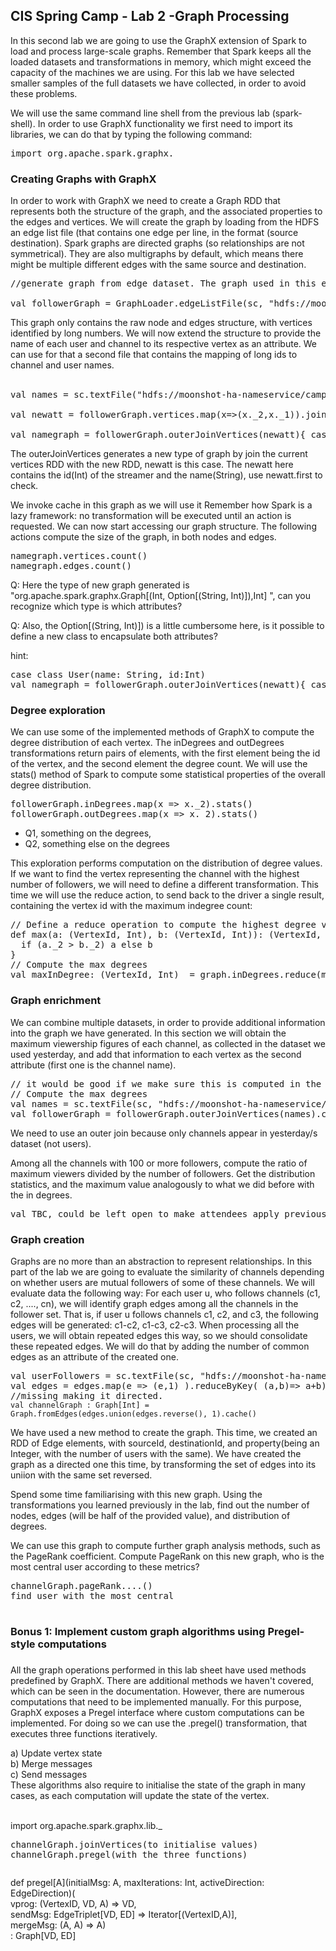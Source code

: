  <div role="main"><span id="maincontent"></span><h2>CIS Spring Camp - Lab 2 -Graph Processing</h2><div class="box generalbox center clearfix"><div class="no-overflow"><p>In this second lab we are going to use the GraphX extension of Spark to load and process large-scale graphs. Remember that Spark keeps all the loaded datasets and transformations in memory, which might exceed the capacity of the machines we are using. For this lab we have selected smaller samples of the full datasets we have collected, in order to avoid these problems. </p>
<p></p>
<p>We will use the same command line shell from the previous lab (spark-shell). In order to use GraphX functionality we first need to import its libraries, we can do that by typing the following command:</p>
<pre>import org.apache.spark.graphx._</pre>
<p></p>
<h3>Creating Graphs with GraphX</h3>
<p>In order to work with GraphX we need to create a Graph RDD that represents both the structure of the graph, and the associated properties to the edges and vertices. We will create the graph by loading from the HDFS an edge list file (that contains one edge per line, in the format (source destination). Spark graphs are directed graphs (so relationships are not symmetrical). They are also multigraphs by default, which means there might be multiple different edges with the same source and destination.</p>
<pre>//generate graph from edge dataset. The graph used in this example may takes up to 10 minutes to load into Spark<br /><br />val followerGraph = GraphLoader.edgeListFile(sc, "hdfs://moonshot-ha-nameservice/camp/follows.name.160113.2015.hash")</pre>
<p>This graph only contains the raw node and edges structure, with vertices identified by long numbers. We will now extend the structure to provide the name of each user and channel to its respective vertex as an attribute. We can use for that a second file that contains the mapping of long ids to channel and user names.<br /><br /></p>
<pre>val names = sc.textFile("hdfs://moonshot-ha-nameservice/camp/names.map").filter(x=&gt;x.split(" ").length==2).map(line =&gt; (line.split(" ")(1).<span>toLong</span>, line.split(" ")(0) ))<br /><br />val newatt = followerGraph.vertices.map(x=&gt;(x._2,x._1)).join(names).map(x=&gt;((x._2)._1,  (((x._2)._2),x._1)) )<br /><br />val namegraph = followerGraph.outerJoinVertices(newatt){ case (id, name, nameid ) =&gt; ( name, nameid) }.cache</pre>
<p></p>
<p>The outerJoinVertices generates a new type of graph by join the current vertices RDD with the new RDD, newatt is this case. The newatt here contains the id(Int) of the streamer and the name(String), use newatt.first to check.</p>
<p>We invoke cache in this graph as we will use it Remember how Spark is a lazy framework: no transformation will be executed until an action is requested. We can now start accessing our graph structure. The following actions compute the size of the graph, in both nodes and edges.</p>
<pre>namegraph.vertices.count()<br />namegraph.edges.count()</pre>
<p>Q: Here the type of new graph generated is "org.apache.spark.graphx.Graph[(Int, Option[(String, Int)]),Int] ", can you recognize which type is which attributes?</p>
<p>Q: Also, the Option[(String, Int)]) is a little cumbersome here, is it possible to define a new class to encapsulate both attributes?</p>
<p>hint:</p>
<pre>case class User(name: String, id:Int)<br />val namegraph = followerGraph.outerJoinVertices(newatt){ case ( id, nameid1, name) =&gt; User( name.get._1 , nameid1) }</pre>
<h3>Degree exploration</h3>
<p>We can use some of the implemented methods of GraphX to compute the degree distribution of each vertex. The inDegrees and outDegrees transformations return pairs of elements, with the first element being the id of the vertex, and the second element the degree count. We will use the stats() method of Spark to compute some statistical properties of the overall degree distribution.</p>
<div>
<pre>followerGraph.inDegrees.map(x =&gt; x._2).stats()<br />followerGraph.outDegrees.map(x =&gt; x._2).stats()</pre>
<p></p>
<ul>
<li>Q1, something on the degrees, </li>
<li>Q2, something else on the degrees</li>
</ul>
</div>
<div>
<p>This exploration performs computation on the distribution of degree values. If we want to find the vertex representing the channel with the highest number of followers, we will need to define a different transformation. This time we will use the reduce action, to send back to the driver a single result, containing the vertex id with the maximum indegree count:</p>
<pre>// Define a reduce operation to compute the highest degree vertex<br />def max(a: (VertexId, Int), b: (VertexId, Int)): (VertexId, Int) = {<br />  if (a._2 &gt; b._2) a else b<br />}<br />// Compute the max degrees<br />val maxInDegree: (VertexId, Int)  = graph.inDegrees.reduce(max)</pre>
<p></p>
<h3>Graph enrichment</h3>
<p>We can combine multiple datasets, in order to provide additional information into the graph we have generated. In this section we will obtain the maximum viewership figures of each channel, as collected in the dataset we used yesterday, and add that information to each vertex as the second attribute (first one is the channel name).</p>
<pre>// it would be good if we make sure this is computed in the first lab, and saved as a file, so that we can just...<br />// Compute the max degrees<br />val names = sc.textFile(sc, "hdfs://moonshot-ha-nameservice/camp/&lt;&lt;&lt;lab1maxviewers&gt;&gt;&gt;").map(line = &gt; (line.split("\t")(1), line.split("\t")(2)) )<br />val followerGraph = followerGraph.outerJoinVertices(names).cache()</pre>
<p>We need to use an outer join because only channels appear in yesterday/s dataset (not users).</p>
<p>Among all the channels with 100 or more followers, compute the ratio of maximum viewers divided by the number of followers. Get the distribution statistics, and the maximum value analogously to what we did before with the in degrees.  </p>
<pre>val TBC, could be left open to make attendees apply previous knowledge? </pre>
<p></p>
</div>
<div></div>
<div></div>
<div>
<h3>Graph creation</h3>
</div>
<div>Graphs are no more than an abstraction to represent relationships. In this part of the lab we are going to evaluate the similarity of channels depending on whether users are mutual followers of some of these channels. We will evaluate data the following way: For each user u, who follows channels (c1, c2, ...., cn), we will identify graph edges among all the channels in the follower set. That is, if user u follows channels c1, c2, and c3, the following edges will be generated: c1-c2, c1-c3, c2-c3. When processing all the users, we will obtain repeated edges this way, so we should consolidate these repeated edges. We will do that by adding the number of common edges as an attribute of the created one. </div>
<p></p>
<pre>val userFollowers = sc.textFile(sc, "hdfs://moonshot-ha-nameservice/camp/&lt;&lt;&lt;lab1maxviewers&gt;&gt;&gt;").map(line = &gt; (line.split("\t")._1.toLong, line.split("\t")._2.toLong) )<br />val edges = edges.map(e =&gt; (e,1) ).reduceByKey( (a,b)=&gt; a+b).map(x=&gt; Edge(x._1._1, x._1._2, x._2) )<br />//missing making it directed. <br /><code><span class="kwd">val</span><span class="pln"> channelGraph </span><span class="pun">:</span><span class="pln"> </span><span class="typ">Graph</span><span class="pun">[Int</span><span class="typ"></span><span class="pun">]</span><span class="pln"> </span><span class="pun">=</span><span class="pln"> </span><span class="typ">Graph</span><span class="pun">.</span><span class="pln">fromEdges</span><span class="pun">(</span><span class="pln">edges.union(edges.reverse()</span><span class="pun">,</span><span class="pln"> 1</span><span class="pun">).cache()</span></code></pre>
<p>We have used a new method to create the graph. This time, we created an RDD of Edge elements, with sourceId, destinationId, and property(being an Integer, with the number of users with the same). We have created the graph as a directed one this time, by transforming the set of edges into its uniion with the same set reversed. </p>
<p>Spend some time familiarising with this new graph. Using the transformations you learned previously in the lab, find out the number of nodes, edges (will be half of the provided value), and distribution of degrees. </p>
<p>We can use this graph to compute further graph analysis methods, such as the PageRank coefficient. Compute PageRank on this new graph, who is the most central user according to these metrics?</p>
<pre>channelGraph.pageRank....()<br />find user with the most central <br /><br /></pre>
<p></p>
<h3>Bonus 1: Implement custom graph algorithms using Pregel-style computations</h3>
<h3></h3>
<p>All the graph operations performed in this lab sheet have used methods predefined by GraphX. There are additional methods we haven't covered, which can be seen in the documentation. However, there are numerous computations that need to be implemented manually. For this purpose, GraphX exposes a Pregel interface where custom computations can be implemented. For doing so we can use the .pregel() transformation, that executes three functions iteratively.</p>
<p>a) Update vertex state<br />b) Merge messages<br />c) Send messages<br />These algorithms also require to initialise the state of the graph in many cases, as each computation will update the state of the vertex.<br /><br /></p>
<p></p>
<p>import org.apache.spark.graphx.lib._</p>
<pre>channelGraph.joinVertices(to initialise values)<br />channelGraph.pregel(with the three functions)</pre>
<pre></pre>
<p>def pregel[A](initialMsg: A, maxIterations: Int, activeDirection: EdgeDirection)(<br /> vprog: (VertexID, VD, A) =&gt; VD,<br /> sendMsg: EdgeTriplet[VD, ED] =&gt; Iterator[(VertexID,A)],<br /> mergeMsg: (A, A) =&gt; A)<br /> : Graph[VD, ED]</p>
